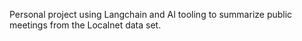 Personal project using Langchain and AI tooling to summarize public meetings from the Localnet data set. 
